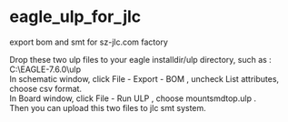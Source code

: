 # eagle_ulp_for_jlc
export bom and smt for sz-jlc.com factory

Drop these two ulp files to your eagle installdir/ulp directory, such as : C:\EAGLE-7.6.0\ulp  
In schematic window, click File - Export - BOM , uncheck List attributes, choose csv format.  
In Board window, click File - Run ULP , choose mountsmdtop.ulp .  
Then you can upload this two files to jlc smt system.  

